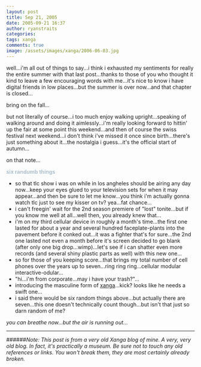 ```yaml
---
layout: post
title: Sep 21, 2005
date: 2005-09-21 16:37
author: ryanstraits
categories:
tags: xanga
comments: true
image: /assets/images/xanga/2006-06-03.jpg
---
```

well...i'm all out of things to say...i think i exhausted my sentiments for really the entire summer with that last post...thanks to those of you who thought it kind to leave a few encouraging words with me...it's nice to know i have digital friends in low places...but the summer is over now...and that chapter is closed...

bring on the fall...

<!-- break -->

but not literally of course...i too much enjoy walking upright...speaking of walking around and doing it aimlessly...i'm really looking forward to hittin' up the fair at some point this weekend...and then of course the swiss festival next weekend...i don't think i've missed it once since birth...there's just something about it...the nostalgia i guess...it's the official start of autumn...

on that note...

<strong><span style="color:#afbfcf;">six randumb things</span></strong>
<ul>
	<li>so that tlc show i was on while in los angheles should be airing any day now...keep your eyes glued to your television sets for when it may appear...and then be sure to let me know...you think i'm actually gonna watch tlc just to see my kisser on tv? yea...fat chance...</li>
	<li>i can't freegin' wait for the 2nd season premiere of "lost" tonite...but if you know me well at all...well then, you already knew that...</li>
	<li>i'm on my third cellular device in roughly a month's time...the first one lasted for about a year and several hundred faceplate-plants into the pavement before it conked out...it was a fighter that's for sure...the 2nd one lasted not even a month before it's screen decided to go blank (after only one big drop...wimp)...let's see if i can shatter even more records (and several shiny plastic parts as well) with this new one...</li>
	<li>so for those of you keeping score...that brings my total number of cell phones over the years up to seven...ring ring ring...cellular modular interactive-odular...</li>
	<li>"hi...i'm from corporate...may i have your trash?"...</li>
	<li>introducing the masculine form of <a href="http://www.xango.net" target="_new">xanga</a>...kick? looks like he needs a swift one...</li>
	<li>i said there would be six random things above...but actually there are seven...this one doesn't technically count though...but isn't that just so darn random of me?</li>
</ul>
<em>you can breathe now...but the air is running out...</em>

---

######*Note: This post is from a very old Xanga blog of mine. A very, very old blog. In fact, it's practically a museum. Be sure not to touch any old references or links. You won't break them, they are most certainly already broken.*